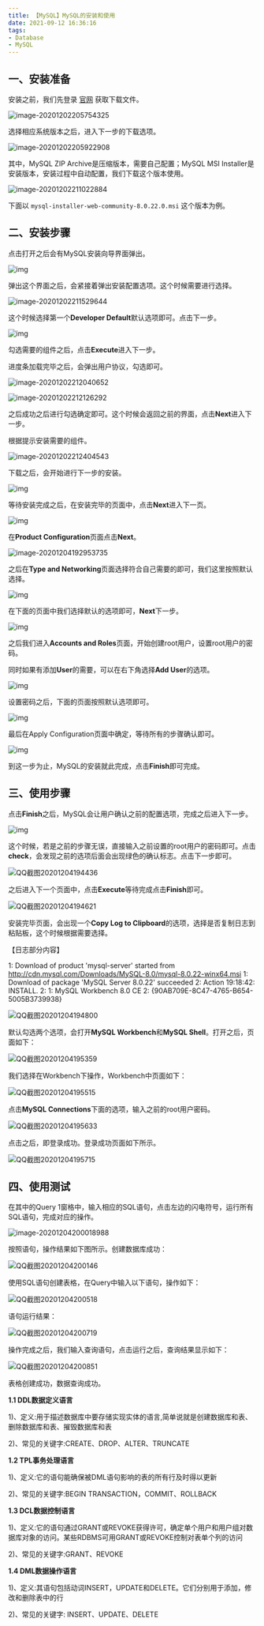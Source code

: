 ```yaml
---
title: 【MySQL】MySQL的安装和使用
date: 2021-09-12 16:36:16
tags:
- Database
- MySQL
---
```


## 一、安装准备

安装之前，我们先登录  [官网](https://dev.mysql.com/downloads/mysql/5.5.html#downloads)  获取下载文件。

![image-20201202205754325](https://i.loli.net/2020/12/02/LvzIR3gcVfoeEZ1.png)

选择相应系统版本之后，进入下一步的下载选项。

![image-20201202205922908](https://i.loli.net/2020/12/02/9Kl7mNF1oOEvfcb.png)

其中，MySQL ZIP Archive是压缩版本，需要自己配置；MySQL MSI Installer是安装版本，安装过程中自动配置，我们下载这个版本使用。

![image-20201202211022884](C:\Users\宋卫\Desktop\SOB5cC9XMfU8qb3.png)

下面以 `mysql-installer-web-community-8.0.22.0.msi` 这个版本为例。

## 二、安装步骤

点击打开之后会有MySQL安装向导界面弹出。

![img](https://i.loli.net/2020/12/02/f9RZzJNOGpBvxsT.png)

弹出这个界面之后，会紧接着弹出安装配置选项。这个时候需要进行选择。

![image-20201202211529644](https://i.loli.net/2020/12/02/UuhmZlqKiOtEGaY.png)

这个时候选择第一个**Developer Default**默认选项即可。点击下一步。

![img](https://i.loli.net/2020/12/02/jPN6pJGM1bYr48V.png)

勾选需要的组件之后，点击**Execute**进入下一步。

进度条加载完毕之后，会弹出用户协议，勾选即可。

![image-20201202212040652](https://i.loli.net/2020/12/02/CX5SP3MLK67beJE.png)

![image-20201202212126292](https://i.loli.net/2020/12/02/7C6pRJnTow2VGDQ.png)

之后成功之后进行勾选确定即可。这个时候会返回之前的界面，点击**Next**进入下一步。

根据提示安装需要的组件。

![image-20201202212404543](https://i.loli.net/2020/12/02/7FyOEP1mIjnDVzY.png)

下载之后，会开始进行下一步的安装。

![img](https://i.loli.net/2020/12/04/SFZqEj46RYmiXub.jpg)

等待安装完成之后，在安装完毕的页面中，点击**Next**进入下一页。

![img](https://i.loli.net/2020/12/04/ob52djhPiqY9IGM.png)

在**Product Configuration**页面点击**Next**。

![image-20201204192953735](https://i.loli.net/2020/12/04/kIXPNU8oK291fzq.png)

之后在**Type and Networking**页面选择符合自己需要的即可，我们这里按照默认选择。

![img](https://i.loli.net/2020/12/04/SchJN4IufUPXE2V.png)

在下面的页面中我们选择默认的选项即可，**Next**下一步。

![img](https://i.loli.net/2020/12/04/TwariZIGW4Quq83.jpg)

之后我们进入**Accounts and Roles**页面，开始创建root用户，设置root用户的密码。

同时如果有添加**User**的需要，可以在右下角选择**Add User**的选项。

![img](https://i.loli.net/2020/12/04/OVFkstNx2BSYmlh.png)

设置密码之后，下面的页面按照默认选项即可。

![img](https://i.loli.net/2020/12/04/afIwGTVjm6RDgHi.png)

最后在Apply Configuration页面中确定，等待所有的步骤确认即可。

![img](https://i.loli.net/2020/12/04/jITLKNbJUqzSfH8.png)

到这一步为止，MySQL的安装就此完成，点击**Finish**即可完成。

## 三、使用步骤

点击**Finish**之后，MySQL会让用户确认之前的配置选项，完成之后进入下一步。

![img](https://i.loli.net/2020/12/04/xLO82FV7UNnuEpf.png)

这个时候，若是之前的步骤无误，直接输入之前设置的root用户的密码即可。点击**check**，会发现之前的选项后面会出现绿色的确认标志。点击下一步即可。

![QQ截图20201204194436](https://i.loli.net/2020/12/04/CSfboDiPjW8JHkI.png)

之后进入下一个页面中，点击**Execute**等待完成点击**Finish**即可。

![QQ截图20201204194621](https://i.loli.net/2020/12/04/ikT4FO3EPIBSZqQ.png)

安装完毕页面，会出现一个**Copy Log to Clipboard**的选项，选择是否复制日志到粘贴板，这个时候根据需要选择。

【日志部分内容】

1: Download of product 'mysql-server' started from http://cdn.mysql.com/Downloads/MySQL-8.0/mysql-8.0.22-winx64.msi
1: Download of package 'MySQL Server 8.0.22' succeeded
2: Action 19:18:42: INSTALL. 
2: 1: MySQL Workbench 8.0 CE 2: {90AB709E-8C47-4765-B654-5005B3739938} 

![QQ截图20201204194800](https://i.loli.net/2020/12/04/P7KBHinQr8GatAJ.png)

默认勾选两个选项，会打开**MySQL Workbench**和**MySQL Shell**。打开之后，页面如下：

![QQ截图20201204195359](https://i.loli.net/2020/12/04/13hukaAxFYJIXPo.png)

我们选择在Workbench下操作，Workbench中页面如下：

![QQ截图20201204195515](https://i.loli.net/2020/12/04/QlVU58oFYvex7aR.png)

点击**MySQL Connections**下面的选项，输入之前的root用户密码。

![QQ截图20201204195633](https://i.loli.net/2020/12/04/uE1AVb2tSNsRg4m.png)

点击之后，即登录成功。登录成功页面如下所示。

![QQ截图20201204195715](https://i.loli.net/2020/12/04/BJguXFOkv6RKSUT.png)

## 四、使用测试

在其中的Query 1窗格中，输入相应的SQL语句，点击左边的闪电符号，运行所有SQL语句，完成对应的操作。

![image-20201204200018988](https://i.loli.net/2020/12/04/wbcdqJi3etQk6DW.png)

按照语句，操作结果如下图所示。创建数据库成功：

![QQ截图20201204200146](https://i.loli.net/2020/12/04/LuWbVsp8CTi4fhB.png)

使用SQL语句创建表格，在Query中输入以下语句，操作如下：

![QQ截图20201204200518](https://i.loli.net/2020/12/04/cJ2o6ODBvtmUryG.png)

语句运行结果：

![QQ截图20201204200719](https://i.loli.net/2020/12/04/YMwPGel68zRtkcv.png)

操作完成之后，我们输入查询语句，点击运行之后，查询结果显示如下：

![QQ截图20201204200851](https://i.loli.net/2020/12/04/mut9UlpOsH4JhYf.png)

表格创建成功，数据查询成功。

**1.1 DDL数据定义语言**

1)、定义:用于描述数据库中要存储实现实体的语言,简单说就是创建数据库和表、删除数据库和表、摧毁数据库和表

2)、常见的关键字:CREATE、DROP、ALTER、TRUNCATE

**1.2 TPL事务处理语言**

1)、定义:它的语句能确保被DML语句影响的表的所有行及时得以更新

2)、常见的关键字:BEGIN TRANSACTION，COMMIT、ROLLBACK

**1.3 DCL数据控制语言**

1)、定义:它的语句通过GRANT或REVOKE获得许可，确定单个用户和用户组对数据库对象的访问。某些RDBMS可用GRANT或REVOKE控制对表单个列的访问

2)、常见的关键字:GRANT、REVOKE

**1.4 DML数据操作语言**

1)、定义:其语句包括动词INSERT，UPDATE和DELETE。它们分别用于添加，修改和删除表中的行

2)、常见的关键字: INSERT、UPDATE、DELETE
